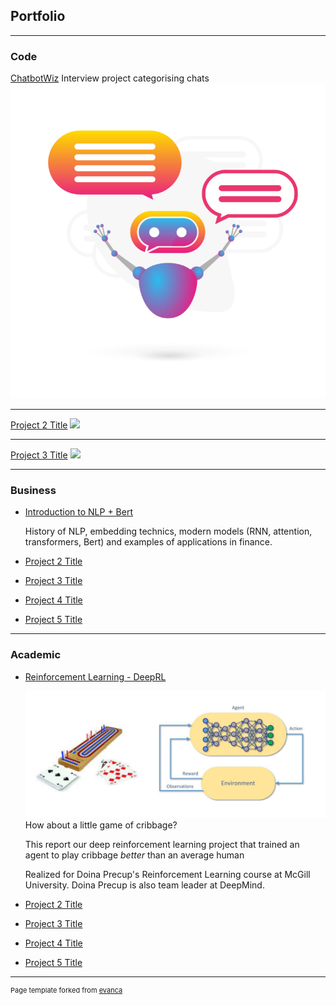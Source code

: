 ## Portfolio

---

<!-- Create list with hanckers in the page -->


### Code

[ChatbotWiz](http://github.com/Vachonni/ChatbotWiz)
Interview project categorising chats
<img src="images/chatbot_thumbnail.png?raw=true"/>

---
[Project 2 Title](/pdf/sample_presentation.pdf)
<img src="images/dummy_thumbnail.jpg?raw=true"/>

---
[Project 3 Title](/sample_page.md)
<img src="images/dummy_thumbnail.jpg?raw=true"/>

---

### Business

- [Introduction to NLP + Bert](pdf/IntroNLP_Bert.pdf)
  
  History of NLP, embedding technics, modern models (RNN, attention, transformers, Bert) and examples of applications in finance. 
- [Project 2 Title](http://example.com/)
- [Project 3 Title](http://example.com/)
- [Project 4 Title](http://example.com/)
- [Project 5 Title](http://example.com/)

---

### Academic

- [Reinforcement Learning - DeepRL](pdf/Deep_Reinforcement_Learning__Cribbage.pdf)

  ![Alt text](images/CribbageDeepRL.png)
  How about a little game of cribbage? 

  This report our deep reinforcement learning project that trained an agent to play cribbage *better* than an average human

  Realized for Doina Precup's Reinforcement Learning course at McGill University. Doina Precup is also team leader at DeepMind. 
- [Project 2 Title](http://example.com/)
- [Project 3 Title](http://example.com/)
- [Project 4 Title](http://example.com/)
- [Project 5 Title](http://example.com/)



---
<p style="font-size:11px">Page template forked from <a href="https://github.com/evanca/quick-portfolio">evanca</a></p>
<!-- Remove above link if you don't want to attibute -->
